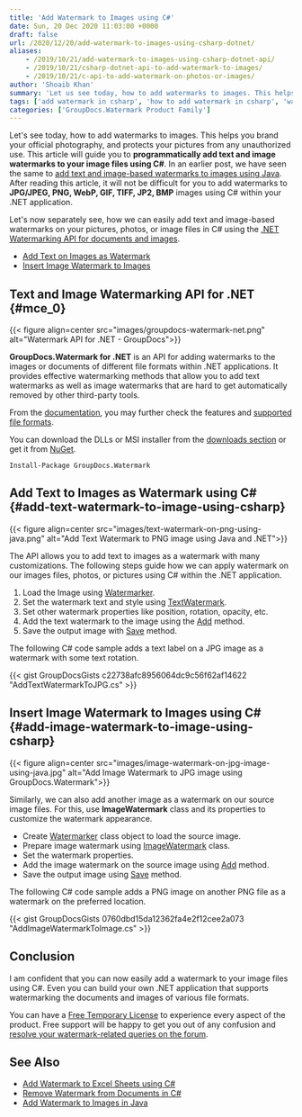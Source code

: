 ```yaml
---
title: 'Add Watermark to Images using C#'
date: Sun, 20 Dec 2020 11:03:00 +0000
draft: false
url: /2020/12/20/add-watermark-to-images-using-csharp-dotnet/
aliases:
    - /2019/10/21/add-watermark-to-images-using-csharp-dotnet-api/
    - /2019/10/21/csharp-dotnet-api-to-add-watermark-to-images/
    - /2019/10/21/c-api-to-add-watermark-on-photos-or-images/
author: 'Shoaib Khan'
summary: 'Let us see today, how to add watermarks to images. This helps you branding your official photography, and protects your pictures from any unauthorized use. This article will guide you to **programmatically add text and images watermarks to your image files using C#**. In an earlier post, we have seen the same to [add text and image based watermarks to images using Java][1]. After reading this article, it will not be difficult for you to add watermarks to **JPG/JPEG, PNG, WebP, GIF, TIFF, JP2, BMP** images using C# within your .NET application.'
tags: ['add watermark in csharp', 'how to add watermark in csharp', 'watermark dotnet api', 'watermark images in csharp']
categories: ['GroupDocs.Watermark Product Family']
---
```


Let's see today, how to add watermarks to images. This helps you brand your official photography, and protects your pictures from any unauthorized use. This article will guide you to **programmatically add text and image watermarks to your image files using C#**. In an earlier post, we have seen the same to [add text and image-based watermarks to images using Java][2]. After reading this article, it will not be difficult for you to add watermarks to **JPG/JPEG, PNG, WebP, GIF, TIFF, JP2, BMP** images using C# within your .NET application.

Let's now separately see, how we can easily add text and image-based watermarks on your pictures, photos, or image files in C# using the [.NET Watermarking API for documents and images][3].

*   [Add Text on Images as Watermark][4]
*   [Insert Image Watermark to Images][5]

## Text and Image Watermarking API for .NET {#mce_0}



{{< figure align=center src="images/groupdocs-watermark-net.png" alt="Watermark API for .NET - GroupDocs">}}


**GroupDocs.Watermark for .NET** is an API for adding watermarks to the images or documents of different file formats within .NET applications. It provides effective watermarking methods that allow you to add text watermarks as well as image watermarks that are hard to get automatically removed by other third-party tools.

From the [documentation][6], you may further check the features and [supported file formats][7].

You can download the DLLs or MSI installer from the [downloads section][8] or get it from [NuGet][9].

```
Install-Package GroupDocs.Watermark
```

## Add Text to Images as Watermark using C# {#add-text-watermark-to-image-using-csharp}



{{< figure align=center src="images/text-watermark-on-png-using-java.png" alt="Add Text Watermark to PNG image using Java and .NET">}}


The API allows you to add text to images as a watermark with many customizations. The following steps guide how we can apply watermark on our images files, photos, or pictures using C# within the .NET application.

1.  Load the Image using [Watermarker][10].
2.  Set the watermark text and style using [TextWatermark][11].
3.  Set other watermark properties like position, rotation, opacity, etc.
4.  Add the text watermark to the image using the [Add][12] method.
5.  Save the output image with [Save][13] method.

The following C# code sample adds a text label on a JPG image as a watermark with some text rotation.

{{< gist GroupDocsGists c22738afc8956064dc9c56f62af14622 "AddTextWatermarkToJPG.cs" >}}

## Insert Image Watermark to Images using C# {#add-image-watermark-to-image-using-csharp}



{{< figure align=center src="images/image-watermark-on-jpg-image-using-java.jpg" alt="Add Image Watermark to JPG image using GroupDocs.Watermark">}}


Similarly, we can also add another image as a watermark on our source image files. For this, use **ImageWatermark** class and its properties to customize the watermark appearance.

*   Create [Watermarker][14] class object to load the source image.
*   Prepare image watermark using [ImageWatermark][15] class.
*   Set the watermark properties.
*   Add the image watermark on the source image using [Add][16] method.
*   Save the output image using [Save][17] method.

The following C# code sample adds a PNG image on another PNG file as a watermark on the preferred location.

{{< gist GroupDocsGists 0760dbd15da12362fa4e2f12cee2a073 "AddImageWatermarkToImage.cs" >}}

## Conclusion

I am confident that you can now easily add a watermark to your image files using C#. Even you can build your own .NET application that supports watermarking the documents and images of various file formats.

You can have a [Free Temporary License][18] to experience every aspect of the product. Free support will be happy to get you out of any confusion and [resolve your watermark-related queries on the forum][19].

## See Also

*   [Add Watermark to Excel Sheets using C#][20]
*   [Remove Watermark from Documents in C#][21]
*   [Add Watermark to Images in Java][22]







[1]: https://blog.groupdocs.com/2020/09/15/add-watermark-to-images-in-java/
[2]: https://blog.groupdocs.com/2020/09/15/add-watermark-to-images-in-java/
[3]: https://products.groupdocs.com/watermark/net
[4]: #add-text-watermark-to-image-using-csharp
[5]: #add-image-watermark-to-image-using-csharp
[6]: https://docs.groupdocs.com/watermark/net/
[7]: https://docs.groupdocs.com/watermark/net/supported-document-formats/
[8]: https://downloads.groupdocs.com/watermark/net
[9]: https://www.nuget.org/packages/GroupDocs.Watermark/
[10]: https://apireference.groupdocs.com/watermark/net/groupdocs.watermark/watermarker
[11]: https://apireference.groupdocs.com/watermark/net/groupdocs.watermark.watermarks/textwatermark
[12]: https://apireference.groupdocs.com/watermark/net/groupdocs.watermark/watermarker/methods/add/index
[13]: https://apireference.groupdocs.com/watermark/net/groupdocs.watermark/watermarker/methods/save/index
[14]: https://apireference.groupdocs.com/watermark/net/groupdocs.watermark/watermarker
[15]: https://apireference.groupdocs.com/watermark/net/groupdocs.watermark.watermarks/imagewatermark
[16]: https://apireference.groupdocs.com/watermark/net/groupdocs.watermark/watermarker/methods/add/index
[17]: https://apireference.groupdocs.com/watermark/net/groupdocs.watermark/watermarker/methods/save/index
[18]: https://purchase.groupdocs.com/temporary-license
[19]: https://forum.groupdocs.com/c/watermark
[20]: https://blog.groupdocs.com/2021/11/04/watermark-excel-sheets-using-csharp/
[21]: https://blog.groupdocs.com/2020/11/27/find-and-remove-watermarks-from-documents-in-csharp/
[22]: https://blog.groupdocs.com/2020/09/15/add-watermark-to-images-in-java/

